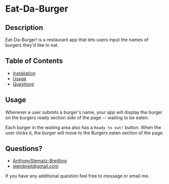 # Eat-Da-Burger                 
       
## Description
Eat-Da-Burger! is a restaurant app that lets users input the names of burgers they'd like to eat.

## Table of Contents
 * [Installation](#installation)
 * [Usage](#usage)
 * [Questions](#questions)
               
        
## Usage
 Whenever a user submits a burger's name, your app will display the burger on the burgers ready section side of the page -- waiting to be eaten.
 
 Each burger in the waiting area also has a `Ready to eat!` button. When the user clicks it, the burger will move to the Burgers eaten section of the page.
    
        
## Questions?
* [AnthonyStematz-Breitling](https://github.com/AnthonyStematz-Breitling)
* stembreit@gmail.com
        
 If you have any additional question feel free to message or email me.
